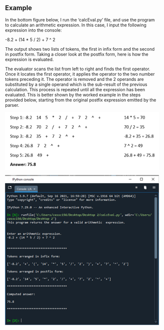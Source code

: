## Example

In the bottom figure below, I run the ‘calcEval.py’ file, and use the program to calculate an arithmetic expression. In this case, I input the following expression into the console:

-8.2 + (14 * 5 / 2) + 7 ^ 2

The output shows two lists of tokens, the first in infix form and the second in postfix form. Taking a closer look at the postfix form, here is how the expression is evaluated.

The evaluator scans the list from left to right and finds the first operator. Once it locates the first operator, it applies the operator to the two number tokens preceding it. The operator is removed and the 2 operands are substituted by a single operand which is the sub-result of the previous calculation. This process is repeated until all the expression has been evaluated. This is better shown by the worked example in the steps provided below, starting from the original postfix expression emitted by the parser.

![example breakdown](https://github.com/utlond/arithmetic-calculator/blob/main/example_breakdown.png)

![example output](https://github.com/utlond/arithmetic-calculator/blob/main/example_output.png)

